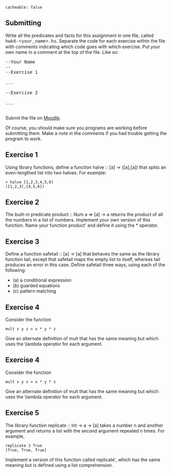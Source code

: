 ```
cacheable: false
```

## Submitting

Write all the predicates and facts for this assignment in one file, called
<span style="font-family: 'Courier New', Courier, 'Lucida Sans Typewriter', 'Lucida Typewriter', monospace;">hwk6-&lt;your_name&gt;.hs</span>. Separate the code for each exercise within the file with comments indicating which code goes with which exercise. Put your own name in a comment at the top of the file. Like so:

<pre>--Your Name
--
--Exercise 1

...

--Exercise 2

...

</pre>

Submit the file on [Moodle](https://moodle.pugetsound.edu/moodle/mod/assign/view.php?id=308768).

Of course, you should make sure you programs are working before submitting them.
Make a note in the comments if you had trouble getting the program to work.


## Exercise 1

Using library functions, define a function <span class="codefont">halve :: [a] -> ([a],[a])</span> that splits an even-lengthed list into two halves. For example:

<pre><code class="haskell">> halve [1,2,3,4,5,6]
([1,2,3],[4,5,6])
</code></pre>

## Exercise 2

The built-in predicate <span class="codefont">product :: Num a => [a] -> a</span> returns the product of all the numbers in a list of numbers. Implement your own version of this function. Name your function <span class="codefont">product'</span> and define it using the <span class="codefont"> * </span> operator.

## Exercise 3

Define a function <span class="codefont">safetail :: [a] -> [a]</span> that behaves the same as the library function <span class="codefont">tail</span>, except that <span class="codefont">safetail</span> maps the empty list to itself, whereas <span class="codefont">tail</span> produces an error in this case. Define
<span class="codefont">safetail</span> three ways, using each of the following:

* (a) a conditional expression
* (b) guarded equations
* (c) pattern matching

## Exercise 4

Consider the function

<pre><code class="haskell">mult x y z = x * y * z</code></pre>

Give an alternate definition of <span class="codefont">mult</span> that has the same meaning but which uses the <span class="latex">\lambda</span> operator for each argument.

## Exercise 4

Consider the function

<pre><code class="haskell">mult x y z = x * y * z</code></pre>

Give an alternate definition of <span class="codefont">mult</span> that has the same meaning but which uses the <span class="latex">\lambda</span> operator for each argument.

## Exercise 5

The library function <span class="codefont">replicate :: Int -> a -> [a]</span> takes a number n and another argument and returns a list with the second argument repeated n times. For example,

<pre><code class="haskell">replicate 3 True
[True, True, True]</code></pre>

Implement a version of this function called <span class="codefont">replicate'</span>, which has the same meaning but is defined using a list comprehension.
